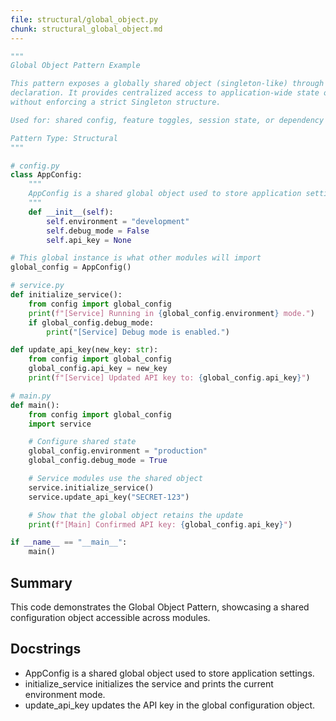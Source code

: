```yaml
---
file: structural/global_object.py
chunk: structural_global_object.md
---
```


```python
"""
Global Object Pattern Example

This pattern exposes a globally shared object (singleton-like) through module-level
declaration. It provides centralized access to application-wide state or configuration
without enforcing a strict Singleton structure.

Used for: shared config, feature toggles, session state, or dependency registry.

Pattern Type: Structural
"""

# config.py
class AppConfig:
    """
    AppConfig is a shared global object used to store application settings.
    """
    def __init__(self):
        self.environment = "development"
        self.debug_mode = False
        self.api_key = None

# This global instance is what other modules will import
global_config = AppConfig()

# service.py
def initialize_service():
    from config import global_config
    print(f"[Service] Running in {global_config.environment} mode.")
    if global_config.debug_mode:
        print("[Service] Debug mode is enabled.")

def update_api_key(new_key: str):
    from config import global_config
    global_config.api_key = new_key
    print(f"[Service] Updated API key to: {global_config.api_key}")

# main.py
def main():
    from config import global_config
    import service

    # Configure shared state
    global_config.environment = "production"
    global_config.debug_mode = True

    # Service modules use the shared object
    service.initialize_service()
    service.update_api_key("SECRET-123")

    # Show that the global object retains the update
    print(f"[Main] Confirmed API key: {global_config.api_key}")

if __name__ == "__main__":
    main()

```

## Summary
This code demonstrates the Global Object Pattern, showcasing a shared configuration object accessible across modules.

## Docstrings
- AppConfig is a shared global object used to store application settings.
- initialize_service initializes the service and prints the current environment mode.
- update_api_key updates the API key in the global configuration object.

